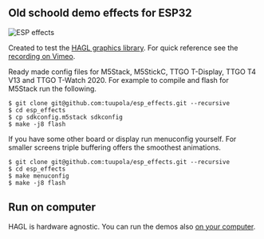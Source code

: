 ## Old schoold demo effects for ESP32

![ESP effects](https://appelsiini.net/img/2020/esp-effects.jpg)

Created to test the [HAGL graphics library](https://github.com/tuupola/hagl). For quick reference see the [recording on Vimeo](https://vimeo.com/419551395).

Ready made config files for M5Stack, M5StickC, TTGO T-Display, TTGO T4 V13 and TTGO T-Watch 2020. For example to compile and flash for M5Stack run the following.

```
$ git clone git@github.com:tuupola/esp_effects.git --recursive
$ cd esp_effects
$ cp sdkconfig.m5stack sdkconfig
$ make -j8 flash
```

If you have some other board or display run menuconfig yourself. For smaller screens triple buffering offers the smoothest animations.

```
$ git clone git@github.com:tuupola/esp_effects.git --recursive
$ cd esp_effects
$ make menuconfig
$ make -j8 flash
```

## Run on computer

HAGL is hardware agnostic. You can run the demos also [on your computer](https://github.com/tuupola/sdl2_effects).

